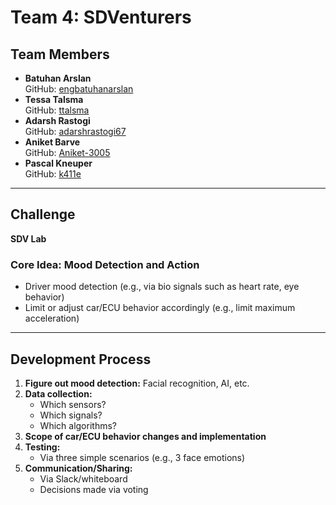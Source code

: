 # Team 4: SDVenturers

## Team Members

- **Batuhan Arslan**  
  GitHub: [engbatuhanarslan](https://github.com/engbatuhanarslan)
- **Tessa Talsma**  
  GitHub: [ttalsma](https://github.com/ttalsma)
- **Adarsh Rastogi**  
  GitHub: [adarshrastogi67](https://github.com/adarshrastogi67)
- **Aniket Barve**  
  GitHub: [Aniket-3005](https://github.com/Aniket-3005)
- **Pascal Kneuper**  
  GitHub: [k411e](https://github.com/k411e)

---

## Challenge

**SDV Lab**

### Core Idea: Mood Detection and Action

- Driver mood detection (e.g., via bio signals such as heart rate, eye behavior)
- Limit or adjust car/ECU behavior accordingly (e.g., limit maximum acceleration)

---

## Development Process

1. **Figure out mood detection:** Facial recognition, AI, etc.
2. **Data collection:**  
   - Which sensors?  
   - Which signals?  
   - Which algorithms?
3. **Scope of car/ECU behavior changes and implementation**
4. **Testing:**  
   - Via three simple scenarios (e.g., 3 face emotions)
5. **Communication/Sharing:**  
   - Via Slack/whiteboard  
   - Decisions made via voting
